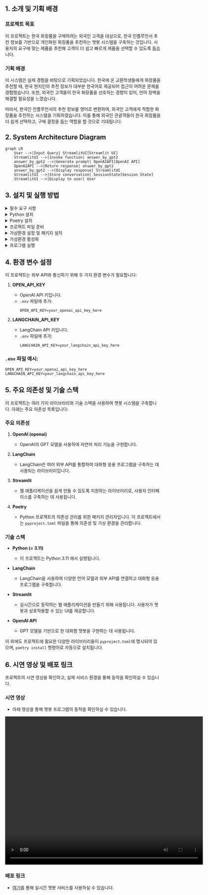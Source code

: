 ## 1. 소개 및 기획 배경
### 프로젝트 목표
이 프로젝트는 한국 화장품을 구매하려는 외국인 고객을 대상으로, 한국 인플루언서 추천 정보를 기반으로 개인화된 화장품을 추천하는 챗봇 시스템을 구축하는 것입니다. 사용자의 요구에 맞는 제품을 추천해 고객이 더 쉽고 빠르게 제품을 선택할 수 있도록 돕습니다.

### 기획 배경
이 시스템은 실제 경험을 바탕으로 기획되었습니다. 한국에 온 교환학생들에게 화장품을 추천할 때, 한국 현지인의 추천 정보가 대부분 한국어로 제공되어 접근이 어려운 문제를 경험했습니다. 또한, 외국인 고객들이 한국 화장품을 선호하는 경향이 있어, 언어 장벽을 해결할 필요성을 느꼈습니다.

따라서, 한국인 인플루언서의 추천 정보를 영어로 변환하여, 외국인 고객에게 적합한 화장품을 추천하는 시스템을 기획하였습니다. 이를 통해 외국인 관광객들이 한국 화장품을 더 쉽게 선택하고, 구매 결정을 돕는 역할을 할 것으로 기대됩니다.

## 2. System Architecture Diagram


```mermaid
graph LR
    User -->|Input Query| StreamlitUI[Streamlit UI]
    StreamlitUI -->|Invoke function| answer_by_gpt2
    answer_by_gpt2 -->|Generate prompt| OpenAIAPI[OpenAI API]
    OpenAIAPI -->|Return response| answer_by_gpt2
    answer_by_gpt2 -->|Display response| StreamlitUI
    StreamlitUI -->|Store conversation| SessionState[Session State]
    StreamlitUI -->|Display to user| User
```
## 3. 설치 및 실행 방법

<details>
  <summary>필수 요구 사항</summary>
  
  - Python 3.11
  - Poetry (패키지 관리 도구)
</details>

<details>
  <summary>Python 설치</summary>
  
  Python이 설치되어 있지 않다면, 아래 방법으로 Python 3.11을 설치해주세요:
  
  - **Windows**: pyenv 설치 가이드를 참고하여 pyenv를 통해 Python 3.11 설치
  - **Mac**: Homebrew를 통해 pyenv로 Python 3.11 설치
</details>

<details>
  <summary>Poetry 설치</summary>
  
  Poetry가 설치되어 있지 않다면, 아래 명령어로 Poetry를 설치하세요:
  
  **Windows:**
  ```
  pip install poetry
  ```
  **Mac:**
  ```
  pip3 install poetry
  ```
</details>

<details>
    <summary>프로젝트 파일 준비</summary>
프로젝트 디렉토리에서 pyproject.toml과 poetry.lock 파일을 확인하세요. 이 파일들이 있어야 필요한 패키지가 자동으로 설치됩니다.
</details>

<details>
    <summary>가상환경 설정 및 패키지 설치</summary>
프로젝트 디렉토리로 이동 후, 아래 명령어를 실행하여 가상환경을 생성하고 필요한 라이브러리를 설치하세요:
    
  ```
  poetry install
  ```
</details>

<details>
    <summary>가상환경 활성화</summary>
가상환경을 활성화하려면, 아래 명령어를 실행하세요:
    
  ```
  poetry shell
  ```
</details> 

<details>
    <summary>프로그램 실행</summary>
가상환경이 활성화된 후, 아래 명령어로 챗봇 프로그램을 실행할 수 있습니다:
    
  ```
  streamlit run main.py
  ```
</details> 

## 4. 환경 변수 설정

이 프로젝트는 외부 API와 통신하기 위해 두 가지 환경 변수가 필요합니다:

1. **OPEN_API_KEY**  
   - OpenAI API 키입니다.
   - `.env` 파일에 추가:
     ```env
     OPEN_API_KEY=your_openai_api_key_here
     ```

2. **LANGCHAIN_API_KEY**  
   - LangChain API 키입니다.
   - `.env` 파일에 추가:
     ```env
     LANGCHAIN_API_KEY=your_langchain_api_key_here
     ```

### `.env` 파일 예시:
```env
OPEN_API_KEY=your_openai_api_key_here
LANGCHAIN_API_KEY=your_langchain_api_key_here
```

## 5. 주요 의존성 및 기술 스택

이 프로젝트는 여러 가지 라이브러리와 기술 스택을 사용하여 챗봇 시스템을 구축합니다. 아래는 주요 의존성 목록입니다:

### 주요 의존성

1. **OpenAI (openai)**  
   - OpenAI의 GPT 모델을 사용하여 자연어 처리 기능을 구현합니다.

2. **LangChain**  
   - LangChain은 여러 외부 API를 통합하여 대화형 응용 프로그램을 구축하는 데 사용되는 라이브러리입니다.

3. **Streamlit**  
   - 웹 애플리케이션을 쉽게 만들 수 있도록 지원하는 라이브러리로, 사용자 인터페이스를 구축하는 데 사용됩니다.

4. **Poetry**  
   - Python 프로젝트의 의존성 관리를 위한 패키지 관리자입니다. 이 프로젝트에서는 `pyproject.toml` 파일을 통해 의존성 및 가상 환경을 관리합니다.

### 기술 스택

- **Python (= 3.11)**  
  - 이 프로젝트는 Python 3.11 에서 실행됩니다.

- **LangChain**  
  - LangChain을 사용하여 다양한 언어 모델과 외부 API를 연결하고 대화형 응용 프로그램을 구축합니다.

- **Streamlit**  
  - 실시간으로 동작하는 웹 애플리케이션을 만들기 위해 사용됩니다. 사용자가 챗봇과 상호작용할 수 있는 UI를 제공합니다.

- **OpenAI API**  
  - GPT 모델을 기반으로 한 대화형 챗봇을 구현하는 데 사용됩니다.

이 외에도 프로젝트에 필요한 다양한 라이브러리들이 `pyproject.toml`에 명시되어 있으며, `poetry install` 명령어로 자동으로 설치됩니다.

## 6. 시연 영상 및 배포 링크

프로젝트의 시연 영상을 확인하고, 실제 서비스 환경을 통해 동작을 확인하실 수 있습니다.

### 시연 영상
- 아래 영상을 통해 챗봇 프로그램의 동작을 확인하실 수 있습니다.
<video width="640" height="480" controls>
  <source src="https://github.com/yourusername/yourrepo/raw/main/assets/lang_chain시현영상(편집본).mp4" type="video/mp4">
  Your browser does not support the video tag.
</video>

### 배포 링크
-  [여기](https://miniproject-k-cos.streamlit.app/)를 통해 실시간 챗봇 서비스를 사용하실 수 있습니다. 
  
